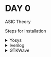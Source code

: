 # DAY 0

ASIC Theory

Steps for installation

<details>
<summary>Yosys</summary>
![Yosys](Images/yosys.png)

</details>

<details>
<summary>Iverilog</summary>
![Iverilog](Images/iverilog.png)
</details>

<details>
<summary>GTKWave</summary>
![GTKWave](Images/gtkwave.png)
</details>
